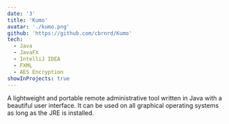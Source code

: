 ```yaml
---
date: '3'
title: 'Kumo'
avatar: './kumo.png'
github: 'https://github.com/cbrnrd/Kumo'
tech:
  - Java
  - JavaFX
  - IntelliJ IDEA
  - FXML
  - AES Encryption
showInProjects: true
---
```


A lightweight and portable remote administrative tool written in Java with a beautiful user interface. It can be used on all graphical operating systems as long as the JRE is installed.
